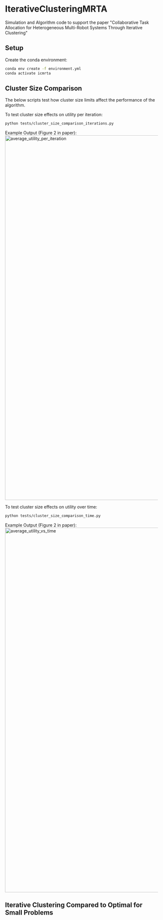 # IterativeClusteringMRTA
Simulation and Algorithm code to support the paper "Collaborative Task Allocation for Heterogeneous Multi-Robot Systems Through Iterative Clustering"


## Setup
Create the conda environment:

```bash
conda env create -f environment.yml
conda activate icmrta
```

## Cluster Size Comparison
The below scripts test how cluster size limits affect the performance of the algorithm.

To test cluster size effects on utility per iteration:
```bash
python tests/cluster_size_comparison_iterations.py
```
Example Output (Figure 2 in paper):
<img width="1800" height="1200" alt="average_utility_per_iteration" src="https://github.com/user-attachments/assets/dffa8eec-d455-49c2-93ed-f2485780dc95" />

To test cluster size effects on utility over time:

```bash
python tests/cluster_size_comparison_time.py
```
Example Output (Figure 2 in paper):
<img width="1800" height="1200" alt="average_utility_vs_time" src="https://github.com/user-attachments/assets/5255add3-87be-4fd6-bc52-bd5b4fb7daa0" />

## Iterative Clustering Compared to Optimal for Small Problems
 

